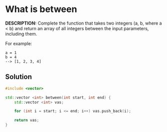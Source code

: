 # What is between
**DESCRIPTION:**
Complete the function that takes two integers (a, b, where a < b) and return an array of all integers between the input parameters, including them.

For example:
```
a = 1
b = 4
--> [1, 2, 3, 4]
```
## Solution
```C++
#include <vector>

std::vector <int> between(int start, int end) {
    std::vector <int> vas;

    for (int i = start; i <= end; i++) vas.push_back(i);

    return vas;
} 
```